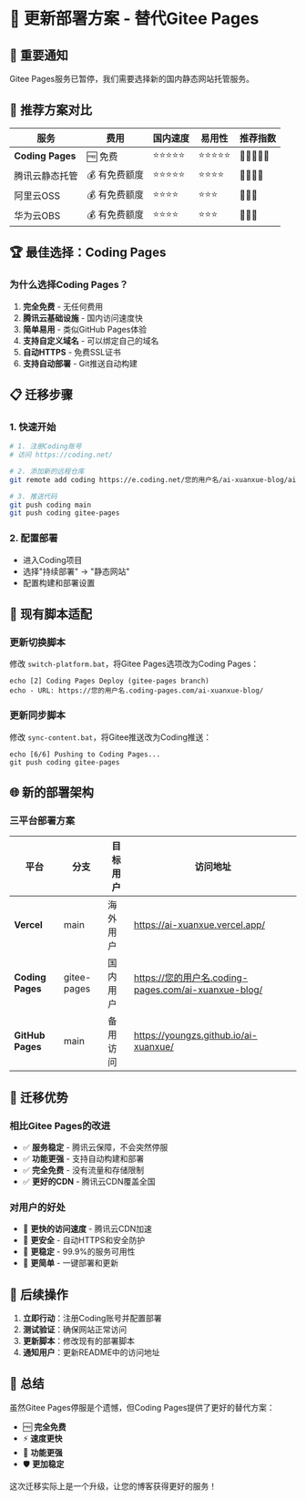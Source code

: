 # 🔄 更新部署方案 - 替代Gitee Pages

## 📢 重要通知
Gitee Pages服务已暂停，我们需要选择新的国内静态网站托管服务。

## 🎯 推荐方案对比

| 服务 | 费用 | 国内速度 | 易用性 | 推荐指数 |
|------|------|----------|--------|----------|
| **Coding Pages** | 🆓 免费 | ⭐⭐⭐⭐⭐ | ⭐⭐⭐⭐⭐ | 🌟🌟🌟🌟🌟 |
| 腾讯云静态托管 | 💰 有免费额度 | ⭐⭐⭐⭐⭐ | ⭐⭐⭐⭐ | 🌟🌟🌟🌟 |
| 阿里云OSS | 💰 有免费额度 | ⭐⭐⭐⭐ | ⭐⭐⭐ | 🌟🌟🌟 |
| 华为云OBS | 💰 有免费额度 | ⭐⭐⭐⭐ | ⭐⭐⭐ | 🌟🌟🌟 |

## 🏆 最佳选择：Coding Pages

### 为什么选择Coding Pages？
1. **完全免费** - 无任何费用
2. **腾讯云基础设施** - 国内访问速度快
3. **简单易用** - 类似GitHub Pages体验
4. **支持自定义域名** - 可以绑定自己的域名
5. **自动HTTPS** - 免费SSL证书
6. **支持自动部署** - Git推送自动构建

## 📋 迁移步骤

### 1. 快速开始
```bash
# 1. 注册Coding账号
# 访问 https://coding.net/ 

# 2. 添加新的远程仓库
git remote add coding https://e.coding.net/您的用户名/ai-xuanxue-blog/ai-xuanxue-blog.git

# 3. 推送代码
git push coding main
git push coding gitee-pages
```

### 2. 配置部署
- 进入Coding项目
- 选择"持续部署" → "静态网站"
- 配置构建和部署设置

## 🔧 现有脚本适配

### 更新切换脚本
修改 `switch-platform.bat`，将Gitee Pages选项改为Coding Pages：

```batch
echo [2] Coding Pages Deploy (gitee-pages branch)
echo - URL: https://您的用户名.coding-pages.com/ai-xuanxue-blog/
```

### 更新同步脚本
修改 `sync-content.bat`，将Gitee推送改为Coding推送：

```batch
echo [6/6] Pushing to Coding Pages...
git push coding gitee-pages
```

## 🌐 新的部署架构

### 三平台部署方案
| 平台 | 分支 | 目标用户 | 访问地址 |
|------|------|----------|----------|
| **Vercel** | main | 海外用户 | https://ai-xuanxue.vercel.app/ |
| **Coding Pages** | gitee-pages | 国内用户 | https://您的用户名.coding-pages.com/ai-xuanxue-blog/ |
| **GitHub Pages** | main | 备用访问 | https://youngzs.github.io/ai-xuanxue/ |

## 🚀 迁移优势

### 相比Gitee Pages的改进
- ✅ **服务稳定** - 腾讯云保障，不会突然停服
- ✅ **功能更强** - 支持自动构建和部署
- ✅ **完全免费** - 没有流量和存储限制
- ✅ **更好的CDN** - 腾讯云CDN覆盖全国

### 对用户的好处
- 🚀 **更快的访问速度** - 腾讯云CDN加速
- 🔐 **更安全** - 自动HTTPS和安全防护
- 📱 **更稳定** - 99.9%的服务可用性
- 🎯 **更简单** - 一键部署和更新

## 📝 后续操作

1. **立即行动**：注册Coding账号并配置部署
2. **测试验证**：确保网站正常访问
3. **更新脚本**：修改现有的部署脚本
4. **通知用户**：更新README中的访问地址

## 🎉 总结

虽然Gitee Pages停服是个遗憾，但Coding Pages提供了更好的替代方案：
- 🆓 **完全免费**
- ⚡ **速度更快** 
- 🔧 **功能更强**
- 🛡️ **更加稳定**

这次迁移实际上是一个升级，让您的博客获得更好的服务！ 